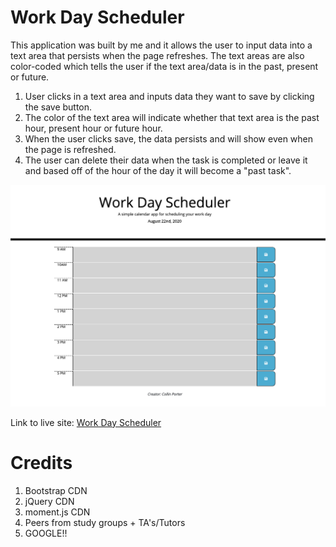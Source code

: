 # Work Day Scheduler

This application was built by me and it allows the user to input data into a text area that persists when the page refreshes. The text areas are also color-coded which tells the user if the text area/data is in the past, present or future.

1. User clicks in a text area and inputs data they want to save by clicking the save button.
2. The color of the text area will indicate whether that text area is the past hour, present hour or future hour.
3. When the user clicks save, the data persists and will show even when the page is refreshed.
4. The user can delete their data when the task is completed or leave it and based off of the hour of the day it will become a "past task".

![Word Day Planner](assests/workdayscheduler.jpg)

Link to live site: [Work Day Scheduler](https://portercol.github.io/Work-Day-Scheduler/)

# Credits

1. Bootstrap CDN
2. jQuery CDN
3. moment.js CDN
4. Peers from study groups + TA's/Tutors
5. GOOGLE!!
